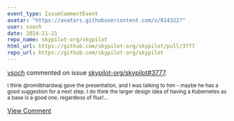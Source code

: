 ```yaml
---
event_type: IssueCommentEvent
avatar: "https://avatars.githubusercontent.com/u/814322?"
user: vsoch
date: 2024-11-21
repo_name: skypilot-org/skypilot
html_url: https://github.com/skypilot-org/skypilot/pull/3777
repo_url: https://github.com/skypilot-org/skypilot
---
```


<a href='https://github.com/vsoch' target='_blank'>vsoch</a> commented on issue <a href='https://github.com/skypilot-org/skypilot/pull/3777' target='_blank'>skypilot-org/skypilot#3777</a>.

<small>I think @romilbhardwaj  gave the presentation, and I was talking to him - maybe he has a good suggestion for a next step. I do think the larger design idea of having a Kubernetes as a base is a good one, regardless of flux!...</small>

<a href='https://github.com/skypilot-org/skypilot/pull/3777' target='_blank'>View Comment</a>
